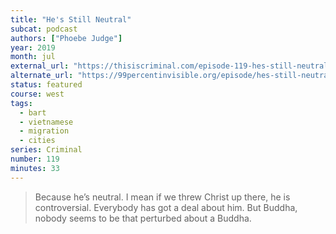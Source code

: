 ```yaml
---
title: "He's Still Neutral"
subcat: podcast
authors: ["Phoebe Judge"]
year: 2019
month: jul
external_url: "https://thisiscriminal.com/episode-119-hes-still-neutral-7-19-2019/"
alternate_url: "https://99percentinvisible.org/episode/hes-still-neutral/"
status: featured
course: west
tags:
  - bart
  - vietnamese
  - migration
  - cities
series: Criminal
number: 119
minutes: 33
---
```


> Because he’s neutral. I mean if we threw Christ up there, he is controversial. Everybody has got a deal about him. But Buddha, nobody seems to be that perturbed about a Buddha.
